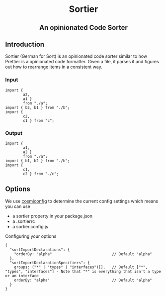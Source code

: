 <h1 align="center">Sortier</h1>
<h2 align="center">An opinionated Code Sorter</h2>

## Introduction
Sortier (German for Sort) is an opinionated code sorter similar to how Prettier is a opinionated code formatter. Given a file, it parses it and figures out how to rearrange items in a consistent way.

### Input
```
import { 
        a2, 
        a1 } 
        from "./a";
import { b2, b1 } from "./b";
import { 
        c2, 
        c1 } from "c";
```
### Output
```
import { 
        a1, 
        a2 } 
        from "./a";
import { b1, b2 } from "./b";
import { 
        c1, 
        c2 } from "./c";
```

## Options

We use [cosmiconfig](https://www.npmjs.com/package/cosmiconfig) to determine the current config settings which means you can use
 - a sortier property in your package.json
 - a .sortierrc
 - a sortier.config.js

Configuring your options
```
{
  "sortImportDeclarations": {
    "orderBy: "alpha"                           // Default "alpha"
  },
  "sortImportDeclarationSpecifiers": {
    groups: ("*" | "types" | "interfaces")[],   // Default ["*", "types", "interfaces"] - Note that "*" is everything that isn't a type or an interface
    orderBy: "alpha"                            // Default "alpha"
  }
}
```